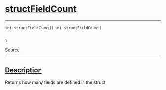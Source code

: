 
<h1 id="struct-field-count">
 <a href="#/api/dtype_t/structFieldCount" class="anchor">
   <span>structFieldCount</span>
  </a>
</h1>

<div class="signature">

<hr>

  <div class="definition-container">
    <div class="definition">
      <code class="desktop-only"><span class="token keyword">int</span> structFieldCount()</code>
      <code class="mobile-only"><span class="token keyword">int</span> structFieldCount(
    
)</code>
      <div class="flex-spacing"></div>
      <a href="https://github.com/libocca/occa/blob/06c83625/include/occa/dtype/dtype.hpp#L144" target="_blank">Source</a>
    </div>
    
  </div>

  <hr>
</div>


<h2 id="description">
 <a href="#/api/dtype_t/structFieldCount?id=description" class="anchor">
   <span>Description</span>
  </a>
</h2>

Returns how many fields are defined in the struct
